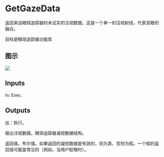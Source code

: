 # GetGazeData

返回来自眼球追踪器的未证实的注视数据。这是一个单一的注视射线，代表双眼的融合。

目标是眼球追踪器功能库

## 图示

![]($-20221218-18593289.png)

## Inputs

In: Exec.  

## Outputs

出：执行。

输出注视数据。眼球追踪器凝视数据结构。

返回值。布尔值。如果返回的凝视数据是有效的，则为真，否则为假。一个假的返回很可能是常见的（例如，当用户眨眼时）。
